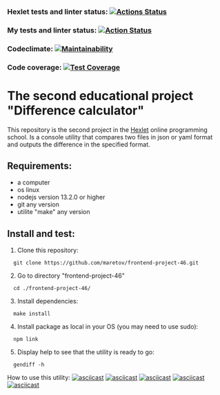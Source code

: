 ### Hexlet tests and linter status: [![Actions Status](https://github.com/maretov/frontend-project-46/workflows/hexlet-check/badge.svg)](https://github.com/maretov/frontend-project-46/actions)

### My tests and linter status: [![Action Status](https://github.com/maretov/frontend-project-46/workflows/lint-and-test/badge.svg)](https://github.com/maretov/frontend-project-46/actions)

### Codeclimate: [![Maintainability](https://api.codeclimate.com/v1/badges/00d357d199d0d1eabc39/maintainability)](https://codeclimate.com/github/maretov/frontend-project-46/maintainability)

### Code coverage: [![Test Coverage](https://api.codeclimate.com/v1/badges/00d357d199d0d1eabc39/test_coverage)](https://codeclimate.com/github/maretov/frontend-project-46/test_coverage)

# The second educational project "Difference calculator"

This repository is the second project in the [Hexlet](hexlet.io) online programming school. Is a console utility that compares two files in json or yaml format and outputs the difference in the specified format.

## Requirements:

- a computer
- os linux
- nodejs version 13.2.0 or higher
- git any version
- utilite "make" any version

## Install and test:

1. Clone this repository:
```
  git clone https://github.com/maretov/frontend-project-46.git
```

2. Go to directory "frontend-project-46"
```
  cd ./frontend-project-46/
```

3. Install dependencies:
```
  make install
```

4. Install package as local in your OS (you may need to use sudo):
```
  npm link
```

5. Display help to see that the utility is ready to go:
```
  gendiff -h
```

How to use this utility:
[![asciicast](https://asciinema.org/a/604775.svg)](https://asciinema.org/a/604775)
[![asciicast](https://asciinema.org/a/604773.svg)](https://asciinema.org/a/604773)
[![asciicast](https://asciinema.org/a/605915.svg)](https://asciinema.org/a/605915)
[![asciicast](https://asciinema.org/a/607457.svg)](https://asciinema.org/a/607457)
[![asciicast](https://asciinema.org/a/606823.svg)](https://asciinema.org/a/606823)